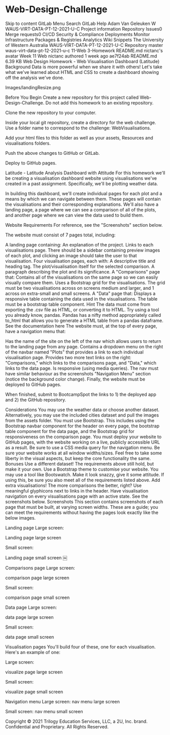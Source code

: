 # Web-Design-Challenge
Skip to content
GitLab
Menu
Search GitLab
Help
Adam Van Geleuken
W
WAUS-VIRT-DATA-PT-12-2021-U-C
Project information
Repository
Issues0
Merge requests0
CI/CD
Security & Compliance
Deployments
Monitor
Infrastructure
Packages & Registries
Analytics
Wiki
Snippets
The University of Western Australia
WAUS-VIRT-DATA-PT-12-2021-U-C
Repository
master
waus-virt-data-pt-12-2021-u-c
11-Web
3-Homework
README.md
nictanc's avatar
Week 11 Web
nictanc authored 1 week ago
ae7f24ab
  README.md  6.39 KB
Web Design Homework - Web Visualisation Dashboard (Latitude)
Background
Data is more powerful when we share it with others! Let's take what we've learned about HTML and CSS to create a dashboard showing off the analysis we've done.

Images/landingResize.png

Before You Begin
Create a new repository for this project called Web-Design-Challenge. Do not add this homework to an existing repository.

Clone the new repository to your computer.

Inside your local git repository, create a directory for the web challenge. Use a folder name to correspond to the challenge: WebVisualisations.

Add your html files to this folder as well as your assets, Resources and visualisations folders.

Push the above changes to GitHub or GitLab.

Deploy to GitHub pages.

Latitude - Latitude Analysis Dashboard with Attitude
For this homework we'll be creating a visualisation dashboard website using visualisations we've created in a past assignment. Specifically, we'll be plotting weather data.

In building this dashboard, we'll create individual pages for each plot and a means by which we can navigate between them. These pages will contain the visualisations and their corresponding explanations. We'll also have a landing page, a page where we can see a comparison of all of the plots, and another page where we can view the data used to build them.

Website Requirements
For reference, see the "Screenshots" section below.

The website must consist of 7 pages total, including:

A landing page containing:
An explanation of the project.
Links to each visualisations page. There should be a sidebar containing preview images of each plot, and clicking an image should take the user to that visualisation.
Four visualisation pages, each with:
A descriptive title and heading tag.
The plot/visualisation itself for the selected comparison.
A paragraph describing the plot and its significance.
A "Comparisons" page that:
Contains all of the visualisations on the same page so we can easily visually compare them.
Uses a Bootstrap grid for the visualisations.
The grid must be two visualisations across on screens medium and larger, and 1 across on extra-small and small screens.
A "Data" page that:
Displays a responsive table containing the data used in the visualisations.
The table must be a bootstrap table component. Hint
The data must come from exporting the .csv file as HTML, or converting it to HTML. Try using a tool you already know, pandas. Pandas has a nifty method appropriately called to_html that allows you to generate a HTML table from a pandas dataframe. See the documentation here
The website must, at the top of every page, have a navigation menu that:

Has the name of the site on the left of the nav which allows users to return to the landing page from any page.
Contains a dropdown menu on the right of the navbar named "Plots" that provides a link to each individual visualisation page.
Provides two more text links on the right: "Comparisons," which links to the comparisons page, and "Data," which links to the data page.
Is responsive (using media queries). The nav must have similar behaviour as the screenshots "Navigation Menu" section (notice the background color change).
Finally, the website must be deployed to GitHub pages.

When finished, submit to BootcampSpot the links to 1) the deployed app and 2) the GitHub repository.

Considerations
You may use the weather data or choose another dataset. Alternatively, you may use the included cities dataset and pull the images from the assets folder.
You must use Bootstrap. This includes using the Bootstrap navbar component for the header on every page, the bootstrap table component for the data page, and the Bootstrap grid for responsiveness on the comparison page.
You must deploy your website to GitHub pages, with the website working on a live, publicly accessible URL as a result.
Be sure to use a CSS media query for the navigation menu.
Be sure your website works at all window widths/sizes.
Feel free to take some liberty in the visual aspects, but keep the core functionality the same.
Bonuses
Use a different dataset! The requirements above still hold, but make it your own.
Use a Bootstrap theme to customise your website. You may use a tool like Bootswatch. Make it look snazzy, give it some attitude. If using this, be sure you also meet all of the requirements listed above.
Add extra visualisations! The more comparisons the better, right?
Use meaningful glyphicons next to links in the header.
Have visualisation navigation on every visualisations page with an active state. See the screenshots below.
Screenshots
This section contains screenshots of each page that must be built, at varying screen widths. These are a guide; you can meet the requirements without having the pages look exactly like the below images.

Landing page
Large screen:

Landing page large screen

Small screen:

Landing page small screen ￼

Comparisons page
Large screen:

comparison page large screen

Small screen:

comparison page small screen

Data page
Large screen:

data page large screen

Small screen:

data page small screen

Visualisation pages
You'll build four of these, one for each visualisation. Here's an example of one:

Large screen:

visualize page large screen

Small screen:

visualize page small screen

Navigation menu
Large screen: nav menu large screen

Small screen: nav menu small screen

Copyright
© 2021 Trilogy Education Services, LLC, a 2U, Inc. brand. Confidential and Proprietary. All Rights Reserved.
